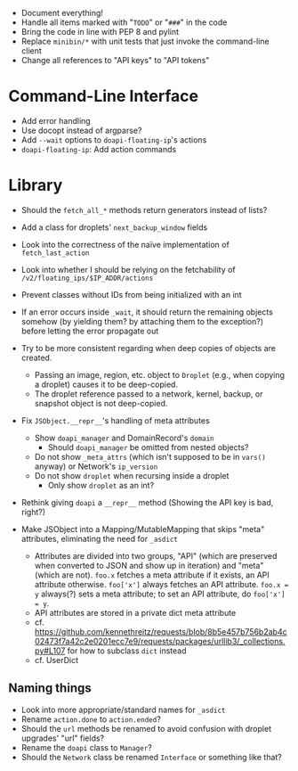 - Document everything!
- Handle all items marked with "`TODO`" or "`###`" in the code
- Bring the code in line with PEP 8 and pylint
- Replace `minibin/*` with unit tests that just invoke the command-line client
- Change all references to "API keys" to "API tokens"

# Command-Line Interface

- Add error handling
- Use docopt instead of argparse?
- Add `--wait` options to `doapi-floating-ip`'s actions
- `doapi-floating-ip`: Add action commands

# Library

- Should the `fetch_all_*` methods return generators instead of lists?
- Add a class for droplets' `next_backup_window` fields
- Look into the correctness of the naïve implementation of `fetch_last_action`
- Look into whether I should be relying on the fetchability of
  `/v2/floating_ips/$IP_ADDR/actions`
- Prevent classes without IDs from being initialized with an int
- If an error occurs inside `_wait`, it should return the remaining objects
  somehow (by yielding them? by attaching them to the exception?) before
  letting the error propagate out

- Try to be more consistent regarding when deep copies of objects are created.
    - Passing an image, region, etc. object to `Droplet` (e.g., when copying a
      droplet) causes it to be deep-copied.
    - The droplet reference passed to a network, kernel, backup, or snapshot
      object is not deep-copied.

- Fix `JSObject.__repr__`'s handling of meta attributes
    - Show `doapi_manager` and DomainRecord's `domain`
        - Should `doapi_manager` be omitted from nested objects?
    - Do not show `_meta_attrs` (which isn't supposed to be in `vars()` anyway)
      or Network's `ip_version`
    - Do not show `droplet` when recursing inside a droplet
        - Only show `droplet` as an int?
- Rethink giving `doapi` a `__repr__` method (Showing the API key is bad,
  right?)

- Make JSObject into a Mapping/MutableMapping that skips "meta" attributes,
  eliminating the need for `_asdict`
    - Attributes are divided into two groups, "API" (which are preserved when
      converted to JSON and show up in iteration) and "meta" (which are not).
      `foo.x` fetches a meta attribute if it exists, an API attribute
      otherwise.  `foo['x']` always fetches an API attribute.  `foo.x = y`
      always(?) sets a meta attribute; to set an API attribute, do `foo['x'] =
      y`.
    - API attributes are stored in a private dict meta attribute
    - cf. <https://github.com/kennethreitz/requests/blob/8b5e457b756b2ab4c02473f7a42c2e0201ecc7e9/requests/packages/urllib3/_collections.py#L107> for how to subclass `dict` instead
    - cf. UserDict

## Naming things

- Look into more appropriate/standard names for `_asdict`
- Rename `action.done` to `action.ended`?
- Should the `url` methods be renamed to avoid confusion with droplet upgrades'
  "url" fields?
- Rename the `doapi` class to `Manager`?
- Should the `Network` class be renamed `Interface` or something like that?
